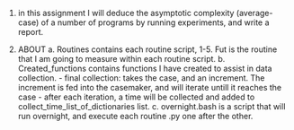 1. in this assignment I will deduce the asymptotic complexity (average-case) of a number of programs by running experiments, and write a report.

2. ABOUT
    a. Routines contains each routine script, 1-5. Fut is the routine that I am going to measure within each routine script.
    b. Created_functions contains functions I have created to assist in data collection.
        - final collection: takes the case, and an increment. The increment is fed into the casemaker, and will iterate untill it reaches the case
        - after each iteration, a time will be collected and added to collect_time_list_of_dictionaries list.
    c. overnight.bash is a script that will run overnight, and execute each routine .py one after the other.

